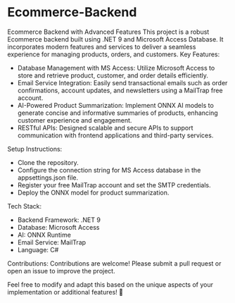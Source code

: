 # Ecommerce-Backend
Ecommerce Backend with Advanced Features
This project is a robust Ecommerce backend built using .NET 9 and Microsoft Access Database. It incorporates modern features and services to deliver a seamless experience for managing products, orders, and customers.
Key Features:
- Database Management with MS Access:
Utilize Microsoft Access to store and retrieve product, customer, and order details efficiently.
- Email Service Integration:
Easily send transactional emails such as order confirmations, account updates, and newsletters using a MailTrap free account.
- AI-Powered Product Summarization:
Implement ONNX AI models to generate concise and informative summaries of products, enhancing customer experience and engagement.
- RESTful APIs:
Designed scalable and secure APIs to support communication with frontend applications and third-party services.

Setup Instructions:
- Clone the repository.
- Configure the connection string for MS Access database in the appsettings.json file.
- Register your free MailTrap account and set the SMTP credentials.
- Deploy the ONNX model for product summarization.

Tech Stack:
- Backend Framework: .NET 9
- Database: Microsoft Access
- AI: ONNX Runtime
- Email Service: MailTrap
- Language: C#

Contributions:
Contributions are welcome! Please submit a pull request or open an issue to improve the project.

Feel free to modify and adapt this based on the unique aspects of your implementation or additional features! 🚀



